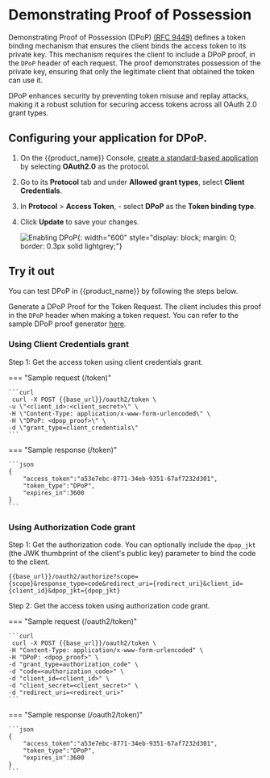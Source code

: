 # Demonstrating Proof of Possession

Demonstrating Proof of Possession (DPoP) [(RFC 9449)](https://datatracker.ietf.org/doc/rfc9449/) defines a token binding mechanism that ensures the client binds the access token to its private key. This mechanism requires the client to include a DPoP proof, in the `DPoP` header of each request. The proof demonstrates possession of the private key, ensuring that only the legitimate client that obtained the token can use it.

DPoP enhances security by preventing token misuse and replay attacks, making it a robust solution for securing access tokens across all OAuth 2.0 grant types.

## Configuring your application for DPoP.

1. On the {{product_name}} Console, [create a standard-based application]({{base_path}}/guides/applications/register-standard-based-app/) by selecting **OAuth2.0** as the protocol.

2. Go to its **Protocol** tab and under **Allowed grant types**, select **Client Credentials**.

3. In **Protocol** > **Access Token**,
        - select **DPoP** as the **Token binding type**.

4. Click **Update** to save your changes.

    ![Enabling DPoP]({{base_path}}/assets/img/references/token-binding/enable-dpop.png){: width="600" style="display: block; margin: 0; border: 0.3px solid lightgrey;"}


## Try it out

You can test DPoP in {{product_name}} by following the steps below.

Generate a DPoP Proof for the Token Request. The client includes this proof in the `DPoP` header when making a token request. You can refer to the sample DPoP proof generator [here](https://github.com/wso2/samples-is/tree/master/oauth2/org.wso2.dpop.proof.generator#dpop-client-application).


### Using Client Credentials grant

Step 1: Get the access token using client credentials grant. 

=== "Sample request (/token)"

    ```curl
     curl -X POST {{base_url}}/oauth2/token \
    -u \"<client_id>:<client_secret>\" \
    -H \"Content-Type: application/x-www-form-urlencoded\" \
    -H \"DPoP: <dpop_proof>\" \
    -d \"grant_type=client_credentials\"
    ```

=== "Sample response (/token)"

    ```json
    {
        "access_token":"a53e7ebc-8771-34eb-9351-67af7232d301",
        "token_type":"DPoP",
        "expires_in":3600
    }
    ```

### Using Authorization Code grant

Step 1: Get the authorization code. You can optionally include the `dpop_jkt` (the JWK thumbprint of the client's public key) parameter to bind the code to the client.

```curl
{{base_url}}/oauth2/authorize?scope={scope}&response_type=code&redirect_uri={redirect_uri}&client_id={client_id}&dpop_jkt={dpop_jkt}
```

Step 2: Get the access token using authorization code grant.

=== "Sample request (/oauth2/token)"

    ```curl
     curl -X POST {{base_url}}/oauth2/token \
    -H "Content-Type: application/x-www-form-urlencoded" \
    -H "DPoP: <dpop_proof>" \
    -d "grant_type=authorization_code" \
    -d "code=<authorization_code>" \
    -d "client_id=<client_id>" \
    -d "client_secret=<client_secret>" \
    -d "redirect_uri=<redirect_uri>"
    ```

=== "Sample response (/oauth2/token)"

    ```json
    {
        "access_token":"a53e7ebc-8771-34eb-9351-67af7232d301",
        "token_type":"DPoP",
        "expires_in":3600
    }
    ```
